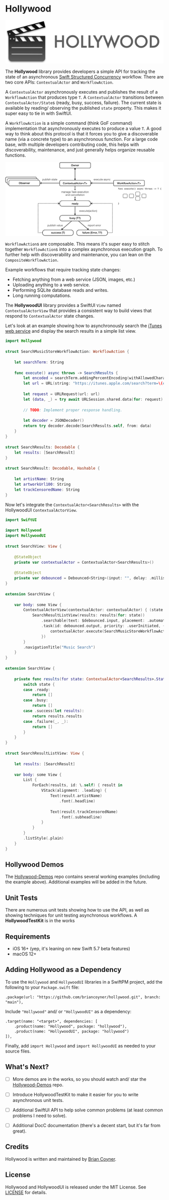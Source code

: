 # Hollywood

![Header](Hollywood-Header.png)

The **Hollywood** library provides developers a simple API for tracking the state of an asynchronous [Swift Structured Concurrency](https://docs.swift.org/swift-book/LanguageGuide/Concurrency.html) workflow. 
There are two core APIs: `ContextualActor` and `WorkflowAction`.

A `ContextualActor` asynchronously executes and publishes the result of a `WorkflowAction` that produces type `T`.
A `ContextualActor` transitions between `ContextualActor/State`s (ready, busy, success, failure). The current
state is available by reading/ observing the published `state` property. This makes it super easy to tie in with SwiftUI.

A `WorkflowAction` is a simple command (think GoF command) implementation that asynchronously executes to produce a value `T`.
A good way to think about this protocol is that it forces you to give a discoverable name (via a concrete type) to an asynchronous
function. For a large code base, with multiple developers contributing code, this helps with discoverability,
maintenance, and just generally helps organize reusable functions.

![GeneralDiagram](GeneralDiagram.png)

`WorkflowAction`s are composable. This means it's super easy to stitch together `WorkflowAction`s into a complex
asynchronous execution graph. To further help with discoverability and maintenance, you can lean on the 
`CompositeWorkflowAction`. 

Example workflows that require tracking state changes:
- Fetching anything from a web service (JSON, images, etc.)
- Uploading anything to a web service.
- Performing SQLite database reads and writes.
- Long running computations. 

The **HollywoodUI** library provides a SwiftUI `View` named `ContextualActorView` that provides a consistent way to build
views that respond to `ContextualActor` state changes. 

Let's look at an example showing how to asynchronously search the [iTunes web service](https://developer.apple.com/library/archive/documentation/AudioVideo/Conceptual/iTuneSearchAPI/Searching.html#//apple_ref/doc/uid/TP40017632-CH5-SW1) 
and display the search results in a simple list view.

```swift
import Hollywood

struct SearchMusicStoreWorkflowAction: WorkflowAction {

    let searchTerm: String

    func execute() async throws -> SearchResults {
        let encoded = searchTerm.addingPercentEncoding(withAllowedCharacters: .urlPathAllowed) ?? ""
        let url = URL(string: "https://itunes.apple.com/search?term=\(encoded)")!

        let request = URLRequest(url: url)
        let (data, _) = try await URLSession.shared.data(for: request)

        // TODO: Implement proper response handling.

        let decoder = JSONDecoder()
        return try decoder.decode(SearchResults.self, from: data)
    }
}

struct SearchResults: Decodable {
    let results: [SearchResult]
}

struct SearchResult: Decodable, Hashable {

    let artistName: String
    let artworkUrl100: String
    let trackCensoredName: String
}
```

Now let's integrate the `ContextualActor<SearchResults>` with the HollywoodUI `ContextualActorView`. 

```swift
import SwiftUI

import Hollywood
import HollywoodUI

struct SearchView: View {

    @StateObject
    private var contextualActor = ContextualActor<SearchResults>()

    @StateObject
    private var debounced = Debounced<String>(input: "", delay: .milliseconds(400))
}

extension SearchView {

    var body: some View {
        ContextualActorView(contextualActor: contextualActor) { (state: ContextualActor.State) in
            SearchResultListView(results: results(for: state))
                .searchable(text: $debounced.input, placement: .automatic, prompt: "Search")
                .task(id: debounced.output, priority: .userInitiated, {
                    contextualActor.execute(SearchMusicStoreWorkflowAction(searchTerm: debounced.output))
                })
        }
        .navigationTitle("Music Search")
    }
}

extension SearchView {

    private func results(for state: ContextualActor<SearchResults>.State) -> [SearchResult] {
        switch state {
        case .ready:
            return []
        case .busy:
            return []
        case .success(let results):
            return results.results
        case .failure(_, _):
            return []
        }
    }
}

struct SearchResultListView: View {

    let results: [SearchResult]

    var body: some View {
        List {
            ForEach(results, id: \.self) { result in
                VStack(alignment: .leading) {
                    Text(result.artistName)
                        .font(.headline)

                    Text(result.trackCensoredName)
                        .font(.subheadline)
                }
            }
        }
        .listStyle(.plain)
    }
}

```

## Hollywood Demos

The [Hollywood-Demos](https://github.com/briancoyner/hollywood-demos) repo contains several working examples (including the example above). Additional examples will be added in the future. 


## Unit Tests

There are numerous unit tests showing how to use the API, as well as showing techniques for unit testing asynchronous
workflows. A **HollywoodTestKit** is in the works 

## Requirements
- iOS 16+ (yep, it's leaning on new Swift 5.7 beta features)
- macOS 12+

## Adding Hollywood as a Dependency

To use the `Hollywood` and `HollywoodUI` libraries in a SwiftPM project, add the following to your `Package.swift` file:

```
.package(url: "https://github.com/briancoyner/hollywood.git", branch: "main"),
```

Include `"Hollywood"` and/ or `"HollywoodUI"` as a dependency:

```
.target(name: "<target>", dependencies: [
    .product(name: "Hollywood", package: "hollywood"),
    .product(name: "HollywoodUI", package: "hollywood")
]),
```

Finally, add `import Hollywood` and `import HollywoodUI` as needed to your source files.

## What's Next?

- [ ] More demos are in the works, so you should watch and/ star the [Hollywood-Demos](https://github.com/briancoyner/hollywood-demos) repo.
- [ ] Introduce HollywoodTestKit to make it easier for you to write asynchronous unit tests.
- [ ] Additional SwiftUI API to help solve common problems (at least common problems I need to solve).
- [ ] Additional DocC documentation (there's a decent start, but it's far from great).


## Credits

Hollywood is written and maintained by [Brian Coyner](https://briancoyner.github.io).


## License

Hollywood and HollywoodUI is released under the MIT License.
See [LICENSE](https://github.com/briancoyner/hollywood/blob/master/LICENSE) for details.
